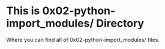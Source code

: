 # This is 0x02-python-import_modules/ Directory

Where you can find all of 0x02-python-import_modules/ files.

